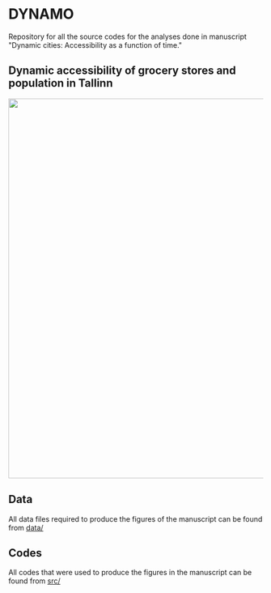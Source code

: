 # DYNAMO

Repository for all the source codes for the analyses done in manuscript "Dynamic cities: Accessibility as a function of time."

## Dynamic accessibility of grocery stores and population in Tallinn

<img src="img/DYNAMO_24H_animation_access_pop.gif" width="750" >

## Data

All data files required to produce the figures of the manuscript can be found from [data/](data/)

## Codes

All codes that were used to produce the figures in the manuscript can be found from [src/](src/)


